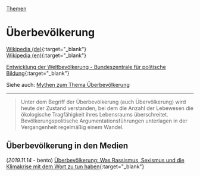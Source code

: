 [Themen](../thema.html)

# Überbevölkerung

[Wikipedia (de)](https://de.wikipedia.org/wiki/%C3%9Cberbev%C3%B6lkerung){:target="_blank"}   
[Wikipedia (en)](https://en.wikipedia.org/wiki/Human_overpopulation){:target="_blank"}   

[Entwicklung der Weltbevölkerung - Bundeszentrale für politische Bildung](https://www.bpb.de/izpb/55882/entwicklung-der-weltbevoelkerung?p=all){:target="_blank"}   

Siehe auch: [Mythen zum Thema Überbevölkerung](ueberbevoelkerung_mythen.html)   

---

> Unter dem Begriff der Überbevölkerung (auch Übervölkerung) wird heute der Zustand verstanden, bei dem die Anzahl der Lebewesen die ökologische Tragfähigkeit ihres Lebensraums überschreitet. Bevölkerungspolitische Argumentationsführungen unterlagen in der Vergangenheit regelmäßig einem Wandel.

## Überbevölkerung in den Medien

(_2019.11.14_ - bento) [Überbevölkerung: Was Rassismus, Sexismus und die Klimakrise mit dem Wort zu tun haben](https://www.bento.de/politik/ueberbevoelkerung-was-rassismus-sexismus-und-die-klimakrise-damit-zu-tun-haben-a-9b911d60-d6ff-4dfc-a807-398e6aab61d7){:target="_blank"}   
